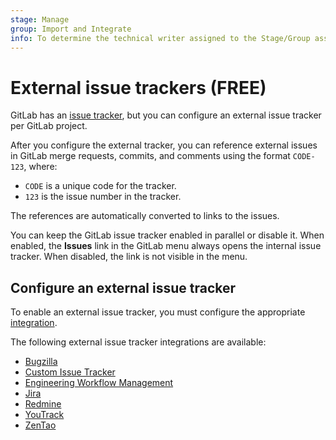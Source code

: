 ```yaml
---
stage: Manage
group: Import and Integrate
info: To determine the technical writer assigned to the Stage/Group associated with this page, see https://about.gitlab.com/handbook/product/ux/technical-writing/#assignments
---
```


# External issue trackers **(FREE)**

GitLab has an [issue tracker](../user/project/issues/index.md), but you can
configure an external issue tracker per GitLab project.

After you configure the external tracker, you can reference external issues
in GitLab merge requests, commits, and comments
using the format `CODE-123`, where:

- `CODE` is a unique code for the tracker.
- `123` is the issue number in the tracker.

The references are automatically converted to links to the issues.

You can keep the GitLab issue tracker enabled in parallel or disable it. When enabled, the **Issues** link in the
GitLab menu always opens the internal issue tracker. When disabled, the link is not visible in the menu.

## Configure an external issue tracker

To enable an external issue tracker, you must configure the appropriate [integration](../user/project/integrations/index.md).

The following external issue tracker integrations are available:

- [Bugzilla](../user/project/integrations/bugzilla.md)
- [Custom Issue Tracker](../user/project/integrations/custom_issue_tracker.md)
- [Engineering Workflow Management](../user/project/integrations/ewm.md)
- [Jira](../integration/jira/index.md)
- [Redmine](../user/project/integrations/redmine.md)
- [YouTrack](../user/project/integrations/youtrack.md)
- [ZenTao](../user/project/integrations/zentao.md)
